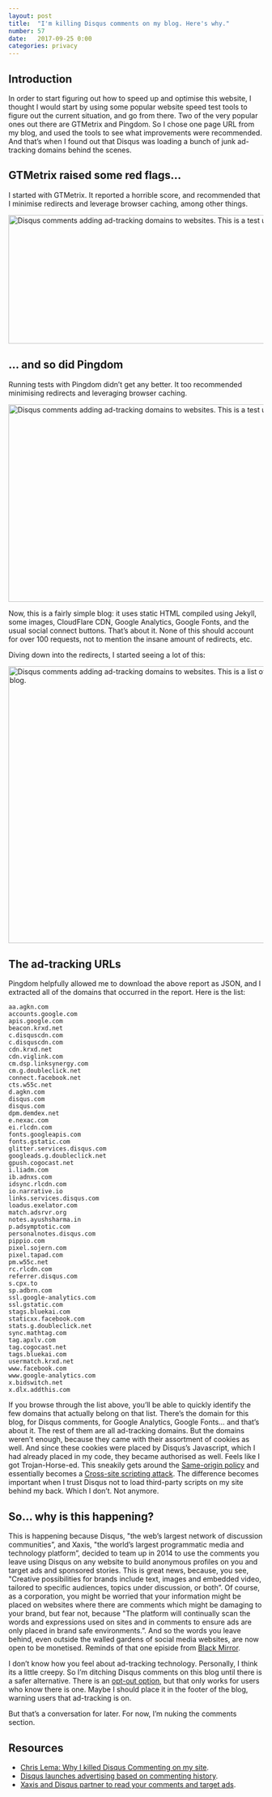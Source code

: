 ```yaml
---
layout: post
title:  "I'm killing Disqus comments on my blog. Here's why."
number: 57
date:   2017-09-25 0:00
categories: privacy
---
```

## Introduction
In order to start figuring out how to speed up and optimise this website, I thought I would start by using some popular website speed test tools to figure out the current situation, and go from there. Two of the very popular ones out there are GTMetrix and Pingdom. So I chose one page URL from my blog, and used the tools to see what improvements were recommended. And that’s when I found out that Disqus was loading a bunch of junk ad-tracking domains behind the scenes.

## GTMetrix raised some red flags...
I started with GTMetrix. It reported a horrible score, and recommended that I minimise redirects and leverage browser caching, among other things.

<img src="{{ site.images-path | prepend: site.baseurl | prepend: site.url }}disqus-comments-ad-tracking-gtmetrix.jpg" width="700" height="254" alt="Disqus comments adding ad-tracking domains to websites. This is a test using GTMetrix.">

## … and so did Pingdom
Running tests with Pingdom didn’t get any better. It too recommended minimising redirects and leveraging browser caching.

<img src="{{ site.images-path | prepend: site.baseurl | prepend: site.url }}disqus-comments-ad-tracking-pingdom.jpg" width="700" height="390" alt="Disqus comments adding ad-tracking domains to websites. This is a test using Pingdom.">

Now, this is a fairly simple blog: it uses static HTML compiled using Jekyll, some images, CloudFlare CDN, Google Analytics, Google Fonts, and the usual social connect buttons. That’s about it. None of this should account for over 100 requests, not to mention the insane amount of redirects, etc.

Diving down into the redirects, I started seeing a lot of this:

<img src="{{ site.images-path | prepend: site.baseurl | prepend: site.url }}disqus-comments-ad-tracking-domains.jpg" width="700" height="547" alt="Disqus comments adding ad-tracking domains to websites. This is a list of domains I found on my own blog.">

## The ad-tracking URLs
Pingdom helpfully allowed me to download the above report as JSON, and I extracted all of the domains that occurred in the report. Here is the list:

```
aa.agkn.com
accounts.google.com
apis.google.com
beacon.krxd.net
c.disquscdn.com
c.disquscdn.com
cdn.krxd.net
cdn.viglink.com
cm.dsp.linksynergy.com
cm.g.doubleclick.net
connect.facebook.net
cts.w55c.net
d.agkn.com
disqus.com
disqus.com
dpm.demdex.net
e.nexac.com
ei.rlcdn.com
fonts.googleapis.com
fonts.gstatic.com
glitter.services.disqus.com
googleads.g.doubleclick.net
gpush.cogocast.net
i.liadm.com
ib.adnxs.com
idsync.rlcdn.com
io.narrative.io
links.services.disqus.com
loadus.exelator.com
match.adsrvr.org
notes.ayushsharma.in
p.adsymptotic.com
personalnotes.disqus.com
pippio.com
pixel.sojern.com
pixel.tapad.com
pm.w55c.net
rc.rlcdn.com
referrer.disqus.com
s.cpx.to
sp.adbrn.com
ssl.google-analytics.com
ssl.gstatic.com
stags.bluekai.com
staticxx.facebook.com
stats.g.doubleclick.net
sync.mathtag.com
tag.apxlv.com
tag.cogocast.net
tags.bluekai.com
usermatch.krxd.net
www.facebook.com
www.google-analytics.com
x.bidswitch.net
x.dlx.addthis.com

```

If you browse through the list above, you’ll be able to quickly identify the few domains that actually belong on that list. There’s the domain for this blog, for Disqus comments, for Google Analytics, Google Fonts… and that’s about it. The rest of them are all ad-tracking domains. But the domains weren’t enough, because they came with their assortment of cookies as well. And since these cookies were placed by Disqus’s Javascript, which I had already placed in my code, they became authorised as well. Feels like I got Trojan-Horse-ed. This sneakily gets around the [Same-origin policy](https://en.wikipedia.org/wiki/Same-origin_policy) and essentially becomes a [Cross-site scripting attack](https://en.wikipedia.org/wiki/Cross-site_scripting). The difference becomes important when I trust Disqus not to load third-party scripts on my site behind my back. Which I don’t. Not anymore.

## So… why is this happening?
This is happening because Disqus, "the web’s largest network of discussion communities”, and Xaxis, "the world’s largest programmatic media and technology platform”, decided to team up in 2014 to use the comments you leave using Disqus on any website to build anonymous profiles on you and target ads and sponsored stories. This is great news, because, you see, "Creative possibilities for brands include text, images and embedded video, tailored to specific audiences, topics under discussion, or both”. Of course, as a corporation, you might be worried that your information might be placed on websites where there are comments which might be damaging to your brand, but fear not, because "The platform will continually scan the words and expressions used on sites and in comments to ensure ads are only placed in brand safe environments.”. And so the words you leave behind, even outside the walled gardens of social media websites, are now open to be monetised. Reminds of that one episide from [Black Mirror](https://en.wikipedia.org/wiki/Black_Mirror).

I don’t know how you feel about ad-tracking technology. Personally, I think its a little creepy. So I’m ditching Disqus comments on this blog until there is a safer alternative. There is an [opt-out option](https://www.xaxis.com/static/view/opt-out-confirmation), but that only works for users who know there is one. Maybe I should place it in the footer of the blog, warning users that ad-tracking is on.

But that’s a conversation for later. For now, I’m nuking the comments section.

## Resources
- [Chris Lema: Why I killed Disqus Commenting on my site](http://chrislema.com/killed-disqus-commenting/).
- [Disqus launches advertising based on commenting history](https://www.businessinsider.com.au/disqus-launches-advertising-2014-11).
- [Xaxis and Disqus partner to read your comments and target ads](https://www.xaxis.com/press/view/xaxis-and-disqus-introduce-first-global-programmatic-platform-for-native-ad).